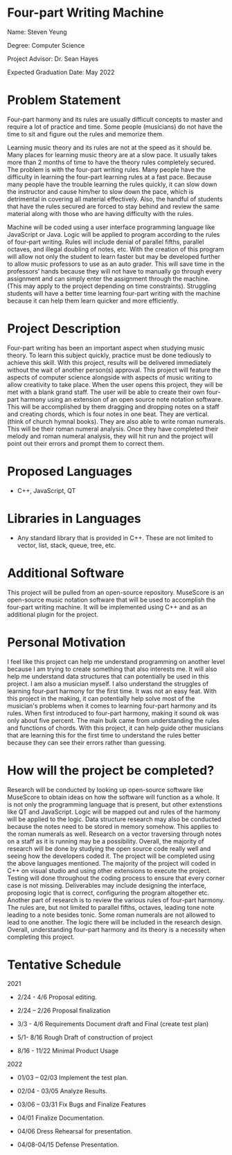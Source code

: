 # Four-part Writing Machine

Name: Steven Yeung

Degree: Computer Science 

Project Advisor: Dr. Sean Hayes

Expected Graduation Date: May 2022

# Problem Statement
   Four-part harmony and its rules are usually difficult concepts to master and require a lot of practice and time.  Some people (musicians) do not have the time to sit and figure out the rules and memorize them.
   
   Learning music theory and its rules are not at the speed as it should be.  Many places for learning music theory are at a slow pace.  It usually takes more than 2 months of time to have the theory rules completely secured.  The problem is with the four-part writing rules.  Many people have the difficulty in learning the four-part learning rules at a fast pace.  Because many people have the trouble learning the rules quickly, it can slow down the instructor and cause him/her to slow down the pace, which is detrimental in covering all material effectively.  Also, the handful of students that have the rules secured are forced to stay behind and review the same material along with those who are having difficulty with the rules.  

   Machine will be coded using a user interface programming language like JavaScript or Java.  Logic will be applied to program according to the rules of four-part writing.  Rules will include denial of parallel fifths, parallel octaves, and illegal doubling of notes, etc.  With the creation of this program will allow not only the student to learn faster but may be developed further to allow music professors to use as an auto grader.  This will save time in the professors’ hands because they will not have to manually go through every assignment and can simply enter the assignment through the machine.  (This may apply to the project depending on time constraints).  Struggling students will have a better time learning four-part writing with the machine because it can help them learn quicker and more efficiently.  

# Project Description

Four-part writing has been an important aspect when studying music theory.  To learn this subject quickly, practice must be done tediously to achieve this skill.  With this project, results will be delivered immediately without the wait of another person(s) approval.  This project will feature the aspects of computer science alongside with aspects of music writing to allow creativity to take place.  When the user opens this project, they will be met with a blank grand staff.  The user will be able to create their own four-part harmony using an extension of an open source note notation software.  This will be accomplished by them dragging and dropping notes on a staff and creating chords, which is four notes in one beat.  They are vertical. (think of church hymnal books). They are also able to write roman numerals.  This will be their roman numeral analysis. Once they have completed their melody and roman numeral analysis, they will hit run and the project will point out their errors and prompt them to correct them.

# Proposed Languages

-	C++, JavaScript, QT

# Libraries in Languages

-	Any standard library that is provided in C++.  These are not limited to vector, list, stack, queue, tree, etc.

# Additional Software

This project will be pulled from an open-source repository.  MuseScore is an open-source music notation software that will be used to accomplish the four-part writing machine.  It will be implemented using C++ and as an additional plugin for the project.

# Personal Motivation

I feel like this project can help me understand programming on another level because I am trying to create something that also interests me.  It will also help me understand data structures that can potentially be used in this project.  I am also a musician myself.  I also understand the struggles of learning four-part harmony for the first time.  It was not an easy feat.  With this project in the making, it can potentially help solve most of the musician's problems when it comes to learning four-part harmony and its rules.  When first introduced to four-part harmony, making it sound ok was only about five percent.  The main bulk came from understanding the rules and functions of chords.  With this project, it can help guide other musicians that are learning this for the first time to understand the rules better because they can see their errors rather than guessing.

# How will the project be completed?
Research will be conducted by looking up open-source software like MuseScore to obtain ideas on how the software will function as a whole.  It is not only the programming language that is present, but other extenstions like QT and JavaScript.  Logic will be mapped out and rules of the harmony will be applied to the logic.  Data structure research may also be conducted because the notes need to be stored in memory somehow.  This applies to the roman numerals as well.  Research on a vector traversing through notes on a staff as it is running may be a possibility.  Overall, the majority of research will be done by studying the open source code really well and seeing how the developers coded it.  The project will be completed using the above languages mentioned. The majority of the project will coded in C++ on visual studio and using other extensions to execute the project.  Testing will done throughout the coding process to ensure that every corner case is not missing.  Deliverables may include designing the interface, proposing logic that is correct, configuring the program altogether etc. Another part of research is to review the various rules of four-part harmony.  The rules are, but not limited to parallel fifths, octaves, leading tone note leading to a note besides tonic.  Some roman numerals are not allowed to lead to one another.  The logic there will be included in the research design.  Overall, understanding four-part harmony and its theory is a necessity when completing this project.
 
# Tentative Schedule

2021

- 2/24 - 4/6 Proposal editing.

- 2/24 – 2/26 Proposal finalization

- 3/3 - 4/6 Requirements Document draft and Final (create test plan)

- 5/1- 8/16 Rough Draft of construction of project

- 8/16 - 11/22 Minimal Product Usage

2022

- 01/03 – 02/03 Implement the test plan.

- 02/04 - 03/05 Analyze Results.

- 03/06 – 03/31 Fix Bugs and Finalize Features

- 04/01 Finalize Documentation.

- 04/06 Dress Rehearsal for presentation.

- 04/08-04/15 Defense Presentation.
